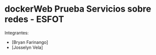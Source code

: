 # dockerWeb Prueba Servicios sobre redes - ESFOT
Integrantes:  
* [Bryan Farinango]
* [Josselyn Vela]
          
